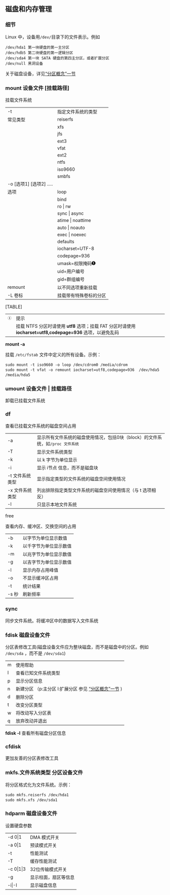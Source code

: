 ## 磁盘和内存管理

### 细节

Linux 中，设备用`/dev/`目录下的文件表示。例如

```shell
/dev/hda1 第一块硬盘的第一主分区
/dev/hdb5 第二块硬盘的第一逻辑分区
/dev/sda4 第一块 SATA 硬盘的第四主分区，或者扩展分区
/dev/null 黑洞设备    
```

关于磁盘设备，详见[“分区概念”一节](ch08.md#partition "分区概念")

### mount 设备文件 \[挂载路径\]

挂载文件系统

|                              |                                           |
|------------------------------|-------------------------------------------|
| -t                           | 指定文件系统的类型                        |
| 常见类型                     | reiserfs                                  |
|                              | xfs                                       |
|                              | jfs                                       |
|                              | ext3                                      |
|                              | vfat                                      |
|                              | ext2                                      |
|                              | ntfs                                      |
|                              | iso9660                                   |
|                              | smbfs                                     |
| -o \[选项1\] \[选项2\] ..... |                                           |
| 选项                         | loop                                      |
|                              | bind                                      |
|                              | ro \| rw                                  |
|                              | sync \| async                             |
|                              | atime \| noattime                         |
|                              | auto \| noauto                            |
|                              | exec \| noexec                            |
|                              | defaults                                  |
|                              | iocharset=UTF-8                           |
|                              | codepage=936                              |
|                              | umask=权限掩码![1](images/callouts/1.png) |
|                              | uid=用户编号                              |
|                              | gid=群组编号                              |
| remount                      | 以不同选项重新挂载                        |
| -L 卷标                      | 挂载带有特殊卷标的分区                    |

[TABLE]

|                             |                                                                                                              |
|:---------------------------:|:----------------------------------------|
| ![\[提示\]](images/tip.png) | 提示                                                                                                         |
|                             | 挂载 NTFS 分区时请使用 **utf8** 选项；挂载 FAT 分区时请使用 **iocharset=utf8,codepage=936** 选项，以避免乱码 |

**mount -a**

挂载 `/etc/fstab` 文件中定义的所有设备。示例：

```shell
sudo mount -t iso9660 -o loop /dev/cdrom0 /media/cdrom
sudo mount -t vfat -o remount iocharset=utf8,codepage=936  /dev/hda5 /media/hda5    
```

### umount 设备文件 \| 挂载路径

卸载已挂载文件系统

### df

查看已挂载文件系统的磁盘空间占用

|                 |                                                                                |
|-----------------|-----------|
| -a              | 显示所有文件系统的磁盘使用情况，包括0块（block）的文件系统，如`/proc 文件系统` |
| -T              | 显示文件系统类型                                                               |
| -k              | 以 k 字节为单位显示                                                            |
| -i              | 显示 i节点 信息，而不是磁盘块                                                  |
| -t 文件系统类型 | 显示指定类型的文件系统的磁盘空间使用情况                                       |
| -x 文件系统类型 | 列出排除指定类型文件系统的磁盘空间使用情况（与 t 选项相反）                    |
| -l              | 只显示本地文件系统                                                             |

free

查看内存、缓冲区、交换空间的占用

|       |                        |
|-------|------------------------|
| -b    | 以字节为单位显示数值   |
| -k    | 以千字节为单位显示数值 |
| -m    | 以兆字节为单位显示数值 |
| -g    | 以吉字节为单位显示数值 |
| -l    | 显示内存占用峰值       |
| -o    | 不显示缓冲区占用       |
| -t    | 统计结果               |
| -s 秒 | 刷新频率               |

### sync

同步文件系统。将缓冲区中的数据写入文件系统

### fdisk 磁盘设备文件

分区表修改工具(磁盘设备文件应为整块磁盘，而不是磁盘中的分区。例如
`/dev/sda` ，而不是 `/dev/sda1`)

|     |                                                                                        |
|-----|-------------------|
| m   | 使用帮助                                                                               |
| l   | 查看已知文件系统类型                                                                   |
| p   | 显示分区信息                                                                           |
| n   | 新建分区 （p:主分区 l:扩展分区 参见 [“分区概念”一节](ch08.md#partition "分区概念") ) |
| d   | 删除分区                                                                               |
| t   | 改变分区类型                                                                           |
| w   | 将改动写入分区表                                                                       |
| q   | 放弃改动并退出                                                                         |

**fdisk -l** 查看所有磁盘分区信息

### cfdisk

更加友善的分区表修改工具

### mkfs.文件系统类型 分区设备文件

将分区格式化为文件系统。示例：

```shell
sudo mkfs.reiserfs /dev/hda1
sudo mkfs.xfs /dev/sda1    
```

### hdparm 磁盘设备文件

设置硬盘参数

|            |                      |
|------------|----------------------|
| -d 0\|1    | DMA 模式开关         |
| -a 0\|1    | 预读模式开关         |
| -t         | 性能测试             |
| -T         | 缓存性能测试         |
| -c 0\|1\|3 | 32位传输模式开关     |
| -g         | 显示柱面，扇区等信息 |
| -i\|-I     | 显示磁盘信息         |
